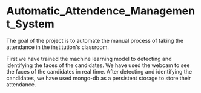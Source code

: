 # Automatic_Attendence_Management_System
The goal of the project is to automate the manual process of taking the attendance in the institution's classroom.

First we have trained the machine learning model to detecting and identifying the faces of the candidates. 
We have used the webcam to see the faces of the candidates in real time. After detecting and identifying the candidates, 
we have used mongo-db as a persistent storage to store their attendance.
